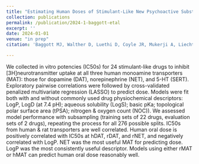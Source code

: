 ```yaml
---
title: "Estimating Human Doses of Stimulant-Like New Psychoactive Substances Based on In Vitro Monoamine Transporter Data"
collection: publications
permalink: /publication/2024-1-baggott-etal
excerpt: ''
date: 2024-01-01
venue: "in prep"
citation: 'Baggott MJ, Walther D, Luethi D, Coyle JR, Mukerji A, Liechti ME, Baumann MH (in prep). Estimating Human Doses of Stimulant-Like New Psychoactive Substances Based on In Vitro Monoamine Transporter Data.'

---
```


We collected in vitro potencies (IC50s) for 24 stimulant-like drugs to inhibit [3H]neurotransmitter uptake at all three human monoamine transporters (MAT): those for dopamine (DAT), norepinephrine (NET), and 5-HT (SERT). Exploratory pairwise correlations were followed by cross-validated penalized multivariate regression (LASSO) to predict dose. Models were fit both with and without commonly used drug physiochemical descriptors: LogP, LogD (at 7.4 pH); aqueous solubility (LogS); basic pKa; topological polar surface area (tPSA); nitrogen & oxygen count (NOC)). We assessed model performance with subsampling (training sets of 22 drugs, evaluation sets of 2 drugs), repeating the process for all 276 possible splits.
IC50s from human & rat transporters are well correlated. Human oral dose is positively correlated with IC50s at hDAT, rDAT, and rNET, and negatively correlated with LogP. NET was the most useful MAT for predicting dose. LogP was the most consistently useful descriptor. Models using either rMAT or hMAT can predict human oral dose reasonably well.
